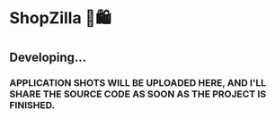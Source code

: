 # ShopZilla 🛒🛍
## Developing...
### APPLICATION SHOTS WILL BE UPLOADED HERE, AND I'LL SHARE THE SOURCE CODE AS SOON AS THE PROJECT IS FINISHED.
